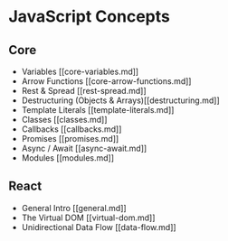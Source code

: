 # JavaScript Concepts

## Core

 - Variables [[core-variables.md]]
 - Arrow Functions [[core-arrow-functions.md]]
 - Rest & Spread [[rest-spread.md]]
 - Destructuring (Objects & Arrays)[[destructuring.md]]
 - Template Literals [[template-literals.md]]
 - Classes [[classes.md]]
 - Callbacks [[callbacks.md]]
 - Promises [[promises.md]]
 - Async / Await [[async-await.md]]
 - Modules [[modules.md]]

## React

 - General Intro [[general.md]]
 - The Virtual DOM [[virtual-dom.md]]
 - Unidirectional Data Flow [[data-flow.md]]